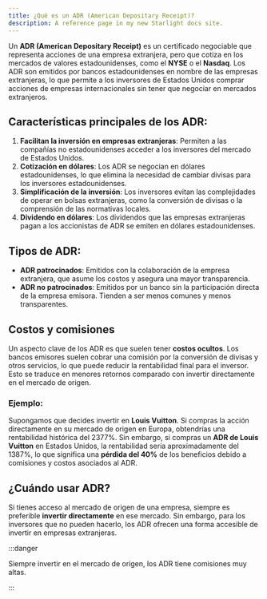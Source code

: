 ```yaml
---
title: ¿Qué es un ADR (American Depositary Receipt)?
description: A reference page in my new Starlight docs site.
---
```


Un **ADR (American Depositary Receipt)** es un certificado negociable que representa acciones de una empresa extranjera, pero que cotiza en los mercados de valores estadounidenses, como el **NYSE** o el **Nasdaq**. Los ADR son emitidos por bancos estadounidenses en nombre de las empresas extranjeras, lo que permite a los inversores de Estados Unidos comprar acciones de empresas internacionales sin tener que negociar en mercados extranjeros.

## Características principales de los ADR:
1. **Facilitan la inversión en empresas extranjeras**: Permiten a las compañías no estadounidenses acceder a los inversores del mercado de Estados Unidos.
2. **Cotización en dólares**: Los ADR se negocian en dólares estadounidenses, lo que elimina la necesidad de cambiar divisas para los inversores estadounidenses.
3. **Simplificación de la inversión**: Los inversores evitan las complejidades de operar en bolsas extranjeras, como la conversión de divisas o la comprensión de las normativas locales.
4. **Dividendo en dólares**: Los dividendos que las empresas extranjeras pagan a los accionistas de ADR se emiten en dólares estadounidenses.

## Tipos de ADR:
- **ADR patrocinados**: Emitidos con la colaboración de la empresa extranjera, que asume los costos y asegura una mayor transparencia.
- **ADR no patrocinados**: Emitidos por un banco sin la participación directa de la empresa emisora. Tienden a ser menos comunes y menos transparentes.

## Costos y comisiones
Un aspecto clave de los ADR es que suelen tener **costos ocultos**. Los bancos emisores suelen cobrar una comisión por la conversión de divisas y otros servicios, lo que puede reducir la rentabilidad final para el inversor. Esto se traduce en menores retornos comparado con invertir directamente en el mercado de origen.

### Ejemplo:
Supongamos que decides invertir en **Louis Vuitton**. Si compras la acción directamente en su mercado de origen en Europa, obtendrías una rentabilidad histórica del 2377%. Sin embargo, si compras un **ADR de Louis Vuitton** en Estados Unidos, la rentabilidad sería aproximadamente del 1387%, lo que significa una **pérdida del 40%** de los beneficios debido a comisiones y costos asociados al ADR.

## ¿Cuándo usar ADR?
Si tienes acceso al mercado de origen de una empresa, siempre es preferible **invertir directamente** en ese mercado. Sin embargo, para los inversores que no pueden hacerlo, los ADR ofrecen una forma accesible de invertir en empresas extranjeras.

:::danger

Siempre invertir en el mercado de origen, los ADR tiene comisiones muy altas.

:::